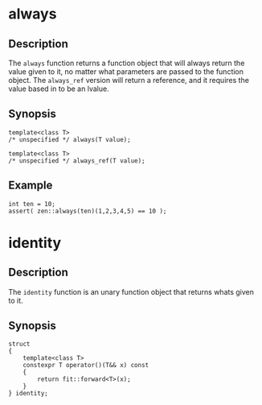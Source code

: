 
always
======

Description
-----------

The `always` function returns a function object that will always return
the value given to it, no matter what parameters are passed to the
function object. The `always_ref` version will return a reference, and it
requires the value based in to be an lvalue.

Synopsis
--------

    template<class T>
    /* unspecified */ always(T value);

    template<class T>
    /* unspecified */ always_ref(T value);

Example
-------

    int ten = 10;
    assert( zen::always(ten)(1,2,3,4,5) == 10 );

identity
========

Description
-----------

The `identity` function is an unary function object that returns whats given to it. 

Synopsis
--------

    struct
    {
        template<class T>
        constexpr T operator()(T&& x) const
        {
            return fit::forward<T>(x);
        }
    } identity;

